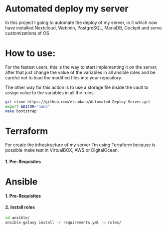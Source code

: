 # Automated deploy my server

In this project I going to automate the deploy of my server, in it which now have installed Nextcloud, Webmin, PostgreSQL, MariaDB, Cockpit and some customizations of OS

# How to use:

For the fastest users, this is the way to start implementing it on the server, after that just change the value of the variables in all ansible roles and be careful not to load the modified files into your repository.

The other way for this action is to use a storage file inside the vault to assign value to the variables in all the roles.

```bash
git clone https://github.com/elsudano/Automated-Deploy-Server.git
export EDITOR="nano"
make bootstrap
```

# Terraform

For create the infrastructure of my server I'm using Terraform because is possible make test in VirtualBOX, AWS or DigitalOcean.

#### 1. Pre-Requisites


# Ansible

#### 1. Pre-Requisites

#### 2. Install roles

```bash
cd ansible/
ansible-galaxy install -r requirements.yml -p roles/
```
